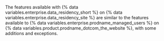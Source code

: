 The features available with {% data variables.enterprise.data_residency_short %} on {% data variables.enterprise.data_residency_site %} are similar to the features available to {% data variables.enterprise.prodname_managed_users %} on {% data variables.product.prodname_dotcom_the_website %}, with some additions and exceptions.
